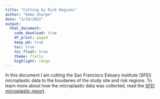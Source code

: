 ```yaml
---
title: "Cutting by Risk Regions"
author: "Emma Sharpe"
date: "3/19/2021"
output:
  html_document:
    code_download: true
    df_print: paged
    keep_md: true
    toc: true
    toc_float: true
    theme: flatly
    highlight: tango
---
```

In this document I am cutting the San Francisco Estuary institute (SFEI) microplastic data to the boudaries of the study site and risk regions. To learn more about how the microplastic data was collected, read the [SFEI microplastic report](https://www.sfei.org/documents/understanding-microplastics).

# 
